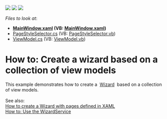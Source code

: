 <!-- default badges list -->
![](https://img.shields.io/endpoint?url=https://codecentral.devexpress.com/api/v1/VersionRange/128657953/21.1.5%2B)
[![](https://img.shields.io/badge/Open_in_DevExpress_Support_Center-FF7200?style=flat-square&logo=DevExpress&logoColor=white)](https://supportcenter.devexpress.com/ticket/details/T415475)
[![](https://img.shields.io/badge/📖_How_to_use_DevExpress_Examples-e9f6fc?style=flat-square)](https://docs.devexpress.com/GeneralInformation/403183)
<!-- default badges end -->
<!-- default file list -->
*Files to look at*:

* **[MainWindow.xaml](./CS/DXSample/MainWindow.xaml) (VB: [MainWindow.xaml](./VB/DXSample/MainWindow.xaml))**
* [PageStyleSelector.cs](./CS/DXSample/PageStyleSelector.cs) (VB: [PageStyleSelector.vb](./VB/DXSample/PageStyleSelector.vb))
* [ViewModel.cs](./CS/DXSample/ViewModel.cs) (VB: [ViewModel.vb](./VB/DXSample/ViewModel.vb))
<!-- default file list end -->
# How to: Create a wizard based on a collection of view models


This example demonstrates how to create a  <a href="https://documentation.devexpress.com/#WPF/CustomDocument115979">Wizard</a>  based on a collection of view models.<br><br>See also:<br><a href="https://www.devexpress.com/Support/Center/p/T415416">How to create a Wizard with pages defined in XAML</a><br><a href="https://www.devexpress.com/Support/Center/p/T387258">How to: Use the WizardService</a>

<br/>


